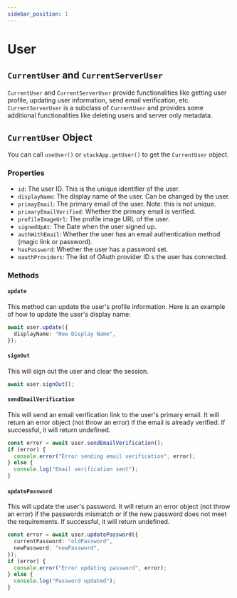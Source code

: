 ```yaml
---
sidebar_position: 1
---
```


# User

## `CurrentUser` and `CurrentServerUser`

`CurrentUser` and `CurrentServerUser` provide functionalities like getting user profile, updating user information, send email verification, etc. `CurrentServerUser` is a subclass of `CurrentUser` and provides some additional functionalities like deleting users and server only metadata.

## `CurrentUser` Object

You can call `useUser()` or `stackApp.getUser()` to get the `CurrentUser` object.

### Properties

- `id`: The user ID. This is the unique identifier of the user.
- `displayName`: The display name of the user. Can be changed by the user.
- `primayEmail`: The primary email of the user. Note: this is not unique.
- `primaryEmailVerified`: Whether the primary email is verified.
- `profileImageUrl`: The profile image URL of the user.
- `signedUpAt`: The Date when the user signed up.
- `authWithEmail`: Whether the user has an email authentication method (magic link or password).
- `hasPassword`: Whether the user has a password set.
- `oauthProviders`: The list of OAuth provider ID s the user has connected.

### Methods

#### `update`

This method can update the user's profile information. Here is an example of how to update the user's display name:

```typescript
await user.update({
  displayName: "New Display Name",
});
```

#### `signOut`

This will sign out the user and clear the session.

```typescript
await user.signOut();
```

#### `sendEmailVerification`

This will send an email verification link to the user's primary email. It will return an error object (not throw an error) if the email is already verified. If successful, it will return undefined.

```typescript
const error = await user.sendEmailVerification();
if (error) {
  console.error("Error sending email verification", error);
} else {
  console.log("Email verification sent");
}
```

#### `updatePassword`

This will update the user's password. It will return an error object (not throw an error) if the passwords mismatch or if the new password does not meet the requirements. If successful, it will return undefined.
```typescript
const error = await user.updatePassword({
  currentPassword: "oldPassword",
  newPassword: "newPassword",
});
if (error) {
  console.error("Error updating password", error);
} else {
  console.log("Password updated");
}
```